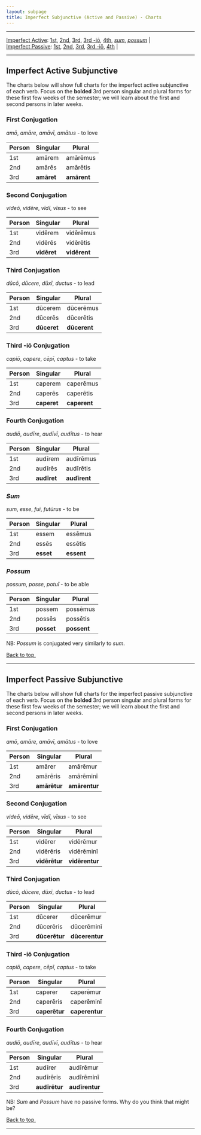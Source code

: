 ```yaml
---
layout: subpage
title: Imperfect Subjunctive (Active and Passive) - Charts
---
```


***

[Imperfect Active](#impfact): [1st](#1stact), [2nd](#2ndact), [3rd](#3rdact), [3rd -iō](#3rdioact), [4th](#4thact), [*sum*](#sum), [*possum*](#possum) \|  
[Imperfect Passive](#impfpass): [1st](#1stpass), [2nd](#2ndpass), [3rd](#3rdpass), [3rd -iō](#3rdiopass), [4th](#4thpass) \|  

***

## <a name="impfact">Imperfect Active Subjunctive</a>

The charts below will show full charts for the imperfect active subjunctive of each verb. Focus on the **bolded** 3rd person singular and plural forms for these first few weeks of the semester; we will learn about the first and second persons in later weeks.

### <a name="1stact">First Conjugation</a>

*amō*, *amāre*, *amāvī*, *amātus* - to love

| Person      | Singular |Plural |
| ----------- | ----------- | ----------- |
| 1st   | amārem       | amārēmus      |
| 2nd  | amārēs        | amārētis       |
| 3rd  | **amāret**        | **amārent**     |

### <a name="2ndact">Second Conjugation</a>

*videō*, *vidēre*, *vīdī*, *vīsus* - to see

| Person      | Singular |Plural |
| ----------- | ----------- | ----------- |
| 1st   | vidērem       | vidērēmus      |
| 2nd  | vidērēs        | vidērētis       |
| 3rd  | **vidēret**        | **vidērent**     |

### <a name="3rdact">Third Conjugation</a>

*dūcō*, *dūcere*, *dūxī*, *ductus* - to lead

| Person      | Singular |Plural |
| ----------- | ----------- | ----------- |
| 1st   | dūcerem       | dūcerēmus      |
| 2nd  | dūcerēs        | dūcerētis       |
| 3rd  | **dūceret**        | **dūcerent**     |

### <a name="3rdioact">Third -iō Conjugation</a>

*capiō*, *capere*, *cēpī*, *captus* - to take

| Person      | Singular |Plural |
| ----------- | ----------- | ----------- |
| 1st   | caperem       | caperēmus      |
| 2nd  | caperēs        | caperētis       |
| 3rd  | **caperet**        | **caperent**     |

### <a name="4thact">Fourth Conjugation</a>

*audiō*, *audīre*, *audīvī*, *audītus* - to hear

| Person      | Singular |Plural |
| ----------- | ----------- | ----------- |
| 1st   | audīrem       | audīrēmus      |
| 2nd  | audīrēs        | audīrētis       |
| 3rd  | **audīret**        | **audīrent**     |

### <a name="sum">*Sum*</a>

*sum*, *esse*, *fuī*, *futūrus* - to be

| Person      | Singular |Plural |
| ----------- | ----------- | ----------- |
| 1st   | essem       | essēmus      |
| 2nd  | essēs        | essētis       |
| 3rd  | **esset**        | **essent**     |

### <a name="possum">*Possum*</a>

*possum*, *posse*, *potuī* - to be able

| Person      | Singular |Plural |
| ----------- | ----------- | ----------- |
| 1st   | possem       | possēmus      |
| 2nd  | possēs        | possētis       |
| 3rd  | **posset**        | **possent**     |

NB: *Possum* is conjugated very similarly to *sum*.

[Back to top.](#top)

***

## <a name="impfpass">Imperfect Passive Subjunctive</a>

The charts below will show full charts for the imperfect passive subjunctive of each verb. Focus on the **bolded** 3rd person singular and plural forms for these first few weeks of the semester; we will learn about the first and second persons in later weeks.

### <a name="1stpass">First Conjugation</a>

*amō*, *amāre*, *amāvī*, *amātus* - to love

| Person      | Singular |Plural |
| ----------- | ----------- | ----------- |
| 1st   | amārer       | amārēmur      |
| 2nd  | amārēris        | amārēminī       |
| 3rd  | **amārētur**        | **amārentur**     |

### <a name="2ndpass">Second Conjugation</a>

*videō*, *vidēre*, *vīdī*, *vīsus* - to see

| Person      | Singular |Plural |
| ----------- | ----------- | ----------- |
| 1st   | vidērer       | vidērēmur      |
| 2nd  | vidērēris        | vidērēminī       |
| 3rd  | **vidērētur**        | **vidērentur**     |

### <a name="3rdpass">Third Conjugation</a>

*dūcō*, *dūcere*, *dūxī*, *ductus* - to lead

| Person      | Singular |Plural |
| ----------- | ----------- | ----------- |
| 1st   | dūcerer       | dūcerēmur      |
| 2nd  | dūcerēris        | dūcerēminī       |
| 3rd  | **dūcerētur**        | **dūcerentur**     |

### <a name="3rdiopass">Third -iō Conjugation</a>

*capiō*, *capere*, *cēpī*, *captus* - to take

| Person      | Singular |Plural |
| ----------- | ----------- | ----------- |
| 1st   | caperer       | caperēmur      |
| 2nd  | caperēris        | caperēminī       |
| 3rd  | **caperētur**        | **caperentur**     |

### <a name="4thpass">Fourth Conjugation</a>

*audiō*, *audīre*, *audīvī*, *audītus* - to hear

| Person      | Singular |Plural |
| ----------- | ----------- | ----------- |
| 1st   | audīrer       | audīrēmur      |
| 2nd  | audīrēris        | audīrēminī       |
| 3rd  | **audīrētur**        | **audīrentur**     |

NB: *Sum* and *Possum* have no passive forms. Why do you think that might be?

[Back to top.](#top)

***
